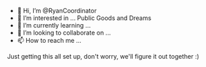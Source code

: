 - 👋 Hi, I’m @RyanCoordinator
- 👀 I’m interested in ... Public Goods and Dreams
- 🌱 I’m currently learning ... 
- 💞️ I’m looking to collaborate on ...
- 📫 How to reach me ...

Just getting this all set up, don't worry, we'll figure it out together :)

<!---
RyanCoordinator/RyanCoordinator is a ✨ special ✨ repository because its `README.md` (this file) appears on your GitHub profile.
You can click the Preview link to take a look at your changes.
--->
